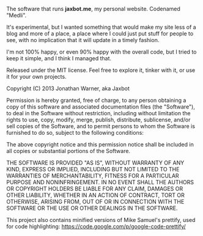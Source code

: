 The software that runs **jaxbot.me**, my personal website. Codenamed "Medli".

It's experimental, but I wanted something that would make my site less of a blog and more of a place, a place where I could just put stuff for people to see, with no implication that it will update in a timely fashion.

I'm not 100% happy, or even 90% happy with the overall code, but I tried to keep it simple, and I think I managed that.




Released under the MIT license. Feel free to explore it, tinker with it, or use it for your own projects.

Copyright (C) 2013 Jonathan Warner, aka Jaxbot

Permission is hereby granted, free of charge, to any person obtaining a copy of this software and associated documentation files (the "Software"), to deal in the Software without restriction, including without limitation the rights to use, copy, modify, merge, publish, distribute, sublicense, and/or sell copies of the Software, and to permit persons to whom the Software is furnished to do so, subject to the following conditions:

The above copyright notice and this permission notice shall be included in all copies or substantial portions of the Software.

THE SOFTWARE IS PROVIDED "AS IS", WITHOUT WARRANTY OF ANY KIND, EXPRESS OR IMPLIED, INCLUDING BUT NOT LIMITED TO THE WARRANTIES OF MERCHANTABILITY, FITNESS FOR A PARTICULAR PURPOSE AND NONINFRINGEMENT. IN NO EVENT SHALL THE AUTHORS OR COPYRIGHT HOLDERS BE LIABLE FOR ANY CLAIM, DAMAGES OR OTHER LIABILITY, WHETHER IN AN ACTION OF CONTRACT, TORT OR OTHERWISE, ARISING FROM, OUT OF OR IN CONNECTION WITH THE SOFTWARE OR THE USE OR OTHER DEALINGS IN THE SOFTWARE.


This project also contains minified versions of Mike Samuel's prettify, used for code highlighting: https://code.google.com/p/google-code-prettify/

